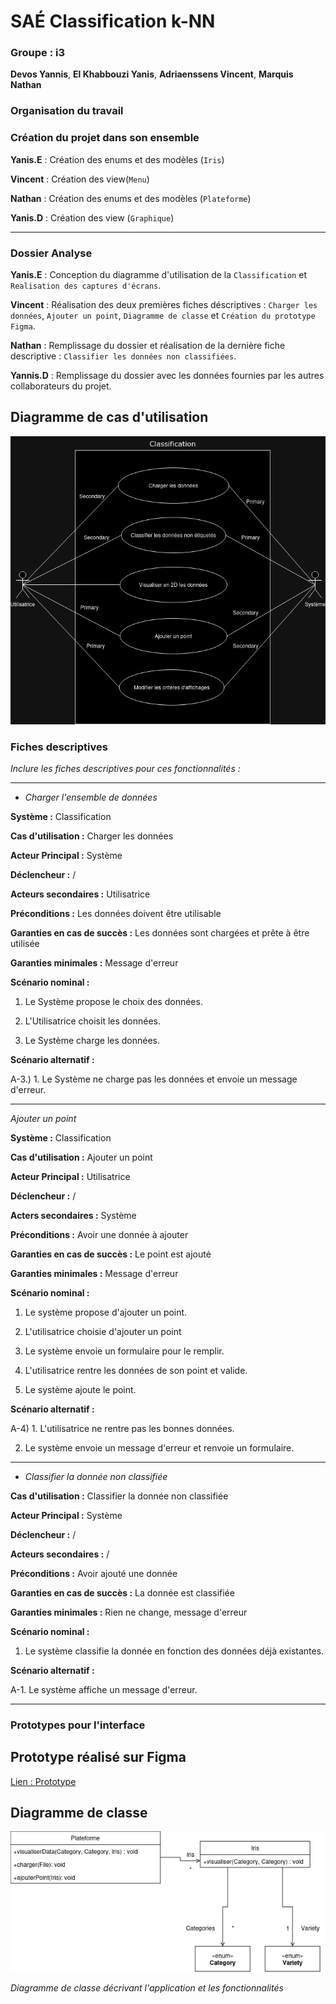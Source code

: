 # SAÉ Classification k-NN

### Groupe : i3

**Devos Yannis**,
**El Khabbouzi Yanis**,
**Adriaenssens Vincent**,
**Marquis Nathan**

### Organisation du travail

### Création du projet dans son ensemble

**Yanis.E** : Création des enums et des modèles (`Iris`)

**Vincent** : Création des view(`Menu`)

**Nathan** : Création des enums et des modèles (`Plateforme`)

**Yanis.D** : Création des view (`Graphique`)


---

### Dossier Analyse

**Yanis.E** : Conception du diagramme d'utilisation de la `Classification` et `Realisation des captures d'écrans`.

**Vincent** : Réalisation des deux premières fiches déscriptives : `Charger les données`, `Ajouter un point`, `Diagramme de classe` et `Création du prototype Figma`.

**Nathan** : Remplissage du dossier et réalisation de la dernière fiche descriptive : `Classifier les données non classifiées`.

**Yannis.D** : Remplissage du dossier avec les données fournies par les autres collaborateurs du projet.

## Diagramme de cas d'utilisation

![img1](./res/UsecaseSAE.png)

### Fiches descriptives

*Inclure les fiches descriptives pour ces fonctionnalités :*

---

- *Charger l'ensemble de données*

**Système :** Classification

**Cas d'utilisation :**  Charger les données

**Acteur Principal :** Système

**Déclencheur :** /

**Acteurs secondaires :** Utilisatrice



**Préconditions :** Les données doivent être utilisable

**Garanties en cas de succès :** Les données sont chargées et prête à être utilisée

**Garanties minimales :** Message d'erreur



**Scénario nominal :**

1. Le Système propose le choix des données.

2. L'Utilisatrice choisit les données.

3. Le Système charge les données.

**Scénario alternatif :**

A-3.) 1. Le Système ne charge pas les données et envoie un message d'erreur.
    
---

*Ajouter un point*

**Système :** Classification

**Cas d'utilisation :**  Ajouter un point

**Acteur Principal :** Utilisatrice

**Déclencheur :** /

**Acters secondaires :** Système



**Préconditions :** Avoir une donnée à ajouter

**Garanties en cas de succès :** Le point est ajouté

**Garanties minimales :** Message d'erreur



**Scénario nominal :**

1. Le système propose d'ajouter un point.

2. L'utilisatrice choisie d'ajouter un point

3. Le système envoie un formulaire pour le remplir.

4. L'utilisatrice rentre les données de son point et valide.

5. Le système ajoute le point.

**Scénario alternatif :**

A-4) 1. L'utilisatrice ne rentre pas les bonnes données.

2. Le système envoie un message d'erreur et renvoie un formulaire.

---

- *Classifier la donnée non classifiée*

**Cas d'utilisation :** Classifier la donnée non classifiée

**Acteur Principal :** Système

**Déclencheur :** /

**Acteurs secondaires :** /


**Préconditions :** Avoir ajouté une donnée

**Garanties en cas de succès :** La donnée est classifiée

**Garanties minimales :** Rien ne change, message d'erreur


**Scénario nominal :**

1. Le système classifie la donnée en fonction des données déjà existantes.

**Scénario alternatif :**

A-1. Le système affiche un message d'erreur.

-----------------------------------------------------------

### Prototypes pour l'interface

[//]: # (*Inclure des prototypes de l'interface utilisateur pour ces fonctionnalités :*)

[//]: # ()
[//]: # (- *Ajouter une donnée*)

[//]: # (- *Classifier la donnée non classifiée*)

[//]: # (- *Modifier les attributs pour l'affichage*)

[//]: # ()
[//]: # (*Chaque prototype est constitué d'une suite d'écrans, ou d'une arborescence d'écrans si plusieurs chemins d'interaction sont possibles.*)

[//]: # ()
[//]: # (*Pour les deux fonctionnalités dont on demande le prototype et la fiche descriptive, vous ferez le lien entre le prototype et la fiche descriptive. Plus précisément, pour chaque étape de la fiche descriptive, vous indiquerez à quel écran elle correspond. Vous pouvez par exemple mettre une légende sous l'écran, par ex. "Écran pour l'étape 3 de la fiche descriptive du UC Ajouter une donnée."*)

[//]: # ()
[//]: # (*Les prototypes peuvent être en faible fidélité.*)

[//]: # ()
[//]: # (*Les prototypes peuvent être dessinés à la main ou générés en utilisant un logiciel. Dans les deux cas, veillez à ce que les images soient lisibles et avec une bonne résolution &#40;possibilité de zoomer pour lire le texte qui s'y trouve&#41;.*)

## Prototype réalisé sur Figma

[Lien : Prototype](https://www.figma.com/proto/cmpBWdZNVjdDIdwvBl3dUk/Untitled?node-id=0-1&t=G19whqfNrGmfcktp-1)
## Diagramme de classe

![img1](./res/UMLv1.png)

*Diagramme de classe décrivant l'application et les fonctionnalités*
